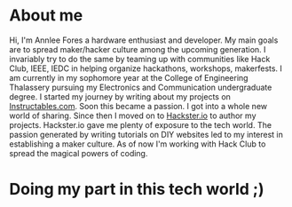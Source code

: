 # About me

Hi, I'm Annlee Fores a hardware enthusiast and developer. My main goals are to spread maker/hacker culture among the upcoming generation. I invariably try to do the same by teaming up with communities like Hack Club, IEEE, IEDC in helping organize hackathons, workshops, makerfests.
I am currently in my sophomore year at the College of Engineering Thalassery pursuing my Electronics and Communication undergraduate degree. 
I started my journey by writing about my projects on [Instructables.com](https://www.instructables.com). Soon this became a passion. I got into a whole new world of sharing. Since then I moved on to [Hackster.io](https://www.hackster.io) to author my projects. Hackster.io gave me plenty of exposure to the tech world. The passion generated by writing tutorials on DIY websites led to my interest in establishing a maker culture.
As of now I'm working with Hack Club to spread the magical powers of coding.

# Doing my part in this tech world ;)
